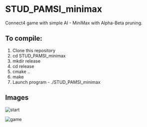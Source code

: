 # STUD_PAMSI_minimax
Connect4 game with simple AI - MiniMax with Alpha-Beta pruning.

## To compile:
1. Clone this repository
2. cd STUD_PAMSI_minimax
3. mkdir release
4. cd release
5. cmake ..
6. make
7. Launch program - ./STUD_PAMSI_minimax

## Images
![start](https://user-images.githubusercontent.com/46877317/83004142-8f753c00-a00f-11ea-8007-c36642a0685c.png)

![game](https://user-images.githubusercontent.com/46877317/83003502-b41ce400-a00e-11ea-9e6a-d649e63c4f6c.png)


